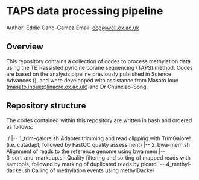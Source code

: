 # TAPS data processing pipeline

Author:		Eddie Cano-Gamez
Email:		ecg@well.ox.ac.uk


## Overview

This repository contains a collection of codes to process methylation data using the TET-assisted pyridine borane sequencing (TAPS) method.
Codes are based on the analysis pipeline previously published in Science Advances (), and were developped with assistance from Masato Ioue (masato.inoue@linacre.ox.ac.uk) and Dr Chunxiao-Song.


## Repository structure

The codes contained within this repository are written in bash and ordered as follows:

./
 |-- 1_trim-galore.sh			Adapter trimming and read clipping with TrimGalore! (i.e. cutadapt, followed by FastQC quality assessment)
 |-- 2_bwa-mem.sh			Alignment of reads to the reference genome using bwa mem
 |-- 3_sort_and_markdup.sh		Quality filtering and sorting of mapped reads with samtools, followed by marking of duplicated reads by picard
 `-- 4_methyl-dackel.sh			Calling of methylation events using methylDackel
